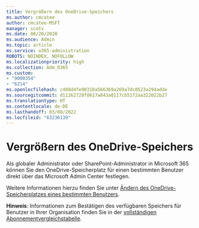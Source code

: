 ```yaml
---
title: Vergrößern des OneDrive-Speichers
ms.author: cmcatee
author: cmcatee-MSFT
manager: scotv
ms.date: 08/20/2020
ms.audience: Admin
ms.topic: article
ms.service: o365-administration
ROBOTS: NOINDEX, NOFOLLOW
ms.localizationpriority: high
ms.collection: Adm_O365
ms.custom:
- "9000354"
- "6214"
ms.openlocfilehash: c408d4fe90318a566369a269a7dc0523a294adde
ms.sourcegitcommit: d11262728f0617a843a0117cb5172aa322022b27
ms.translationtype: HT
ms.contentlocale: de-DE
ms.lasthandoff: 03/08/2022
ms.locfileid: "63236139"
---
```

# <a name="increase-onedrive-storage"></a>Vergrößern des OneDrive-Speichers

Als globaler Administrator oder SharePoint-Administrator in Microsoft 365 können Sie den OneDrive-Speicherplatz für einen bestimmten Benutzer direkt über das Microsoft Admin Center festlegen.  

Weitere Informationen hierzu finden Sie unter [Ändern des OneDrive-Speicherplatzes eines bestimmten Benutzers](https://docs.microsoft.com/onedrive/change-user-storage).

**Hinweis**: Informationen zum Bestätigen des verfügbaren Speichers für Benutzer in Ihrer Organisation finden Sie in der [vollständigen Abonnementvergleichstabelle](https://go.microsoft.com/fwlink/?linkid=2139145). 